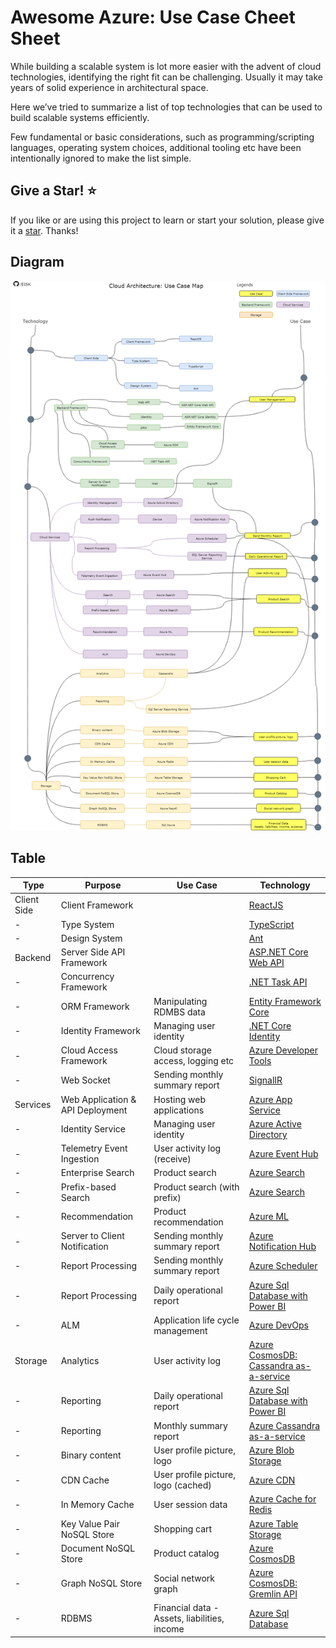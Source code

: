 # Awesome Azure: Use Case Cheet Sheet

While building a scalable system is lot more easier with the advent of cloud technologies, identifying the right fit can be challenging. Usually it may take years of solid experience in architectural space. 

Here we’ve tried to summarize a list of top technologies that can be used to build scalable systems efficiently. 

Few fundamental or basic considerations, such as programming/scripting languages, operating system choices, additional tooling etc have been intentionally ignored to make the list simple.

## Give a Star! :star:

If you like or are using this project to learn or start your solution, please give it a [star](https://github.com/EISK). Thanks!

## Diagram

![Awesome Cloud Architecture](https://raw.githubusercontent.com/EISK/eisk/master/awesome-cloud-architecture.png)

## Table

| Type        | Purpose                              | Use Case                                     | Technology                             
|-------------|--------------------------------------|----------------------------------------------|----------------------------------------
| Client Side | Client Framework                     |                                              | [ReactJS](http://reactjs.org)	                             
| -           | Type System                          |                                              | [TypeScript](https://www.typescriptlang.org)                             
| -           | Design System                        |                                              | [Ant](https://ant.design)                                    
| Backend     | Server Side API Framework            |                                              | [ASP.NET Core Web API](https://docs.microsoft.com/en-us/aspnet/core/web-api)                        
| -           | Concurrency Framework                |                                              | [.NET Task API](https://docs.microsoft.com/en-us/dotnet/standard/parallel-programming/task-based-asynchronous-programming)                          |
| -           | ORM Framework     					 | Manipulating RDMBS data 						| [Entity Framework Core](https://docs.microsoft.com/en-us/ef/core/)                     
| -           | Identity Framework  				 | Managing user identity						| [.NET Core Identity](https://docs.microsoft.com/en-us/aspnet/core/security/authentication/identity)                     
| -           | Cloud Access Framework               | Cloud storage access, logging etc            | [Azure Developer Tools](https://azure.microsoft.com/en-us/tools/)
| -           | Web Socket                           | Sending monthly summary report               | [SignalIR](https://dotnet.microsoft.com/apps/aspnet/real-time)
| Services    | Web Application & API Deployment     | Hosting web applications                     | [Azure App Service](https://azure.microsoft.com/en-us/services/app-service/)
| -			  | Identity Service			         | Managing user identity                       | [Azure Active Directory](https://docs.microsoft.com/en-us/azure/active-directory/fundamentals/active-directory-whatis)
| -			  | Telemetry Event Ingestion            | User activity log (receive)                  | [Azure Event Hub](https://azure.microsoft.com/en-us/services/event-hubs/)
| -           | Enterprise Search                    | Product search                               | [Azure Search](https://azure.microsoft.com/en-us/services/search/)
| -           | Prefix-based Search                  | Product search (with prefix)                 | [Azure Search](https://azure.microsoft.com/en-us/services/search/)
| -           | Recommendation                       | Product recommendation                       | [Azure ML](https://azure.microsoft.com/en-us/services/machine-learning-service/)
| -           | Server to Client Notification        | Sending monthly summary report               | [Azure Notification Hub](https://azure.microsoft.com/en-us/services/notification-hubs/)                 
| -           | Report Processing		    		 | Sending monthly summary report               | [Azure Scheduler](https://azure.microsoft.com/en-us/services/scheduler/)                        
| -           | Report Processing                    | Daily operational report                     | [Azure Sql Database with Power BI](https://docs.microsoft.com/en-us/power-bi/service-azure-and-power-bi#azure-sql-database-and-power-bi)
| -           | ALM                                  | Application life cycle management            | [Azure DevOps](https://azure.microsoft.com/en-us/services/devops/)                           
| Storage     | Analytics				             | User activity log			                | [Azure CosmosDB: Cassandra as-a-service](https://azure.microsoft.com/en-us/blog/dear-cassandra-developers-welcome-to-azure-cosmosdb/)                             
| -           | Reporting                            | Daily operational report                     | [Azure Sql Database with Power BI](https://docs.microsoft.com/en-us/power-bi/service-azure-and-power-bi#azure-sql-database-and-power-bi)
| -           | Reporting                            | Monthly summary report                     	| [Azure Cassandra as-a-service](https://azure.microsoft.com/en-us/blog/dear-cassandra-developers-welcome-to-azure-cosmosdb/)                             
| -           | Binary content                       | User profile picture, logo                   | [Azure Blob Storage](https://azure.microsoft.com/en-us/services/storage/blobs/)                     
| -           | CDN Cache                            | User profile picture, logo (cached)          | [Azure CDN](https://azure.microsoft.com/en-us/services/cdn/)
| -           | In Memory Cache                      | User session data                            | [Azure Cache for Redis](https://azure.microsoft.com/en-us/services/cache/)
| -           | Key Value Pair NoSQL Store           | Shopping cart                                | [Azure Table Storage](https://azure.microsoft.com/en-us/services/storage/tables/)
| -           | Document NoSQL Store                 | Product catalog                              | [Azure CosmosDB](https://docs.microsoft.com/en-us/azure/cosmos-db/introduction)
| -           | Graph NoSQL Store                    | Social network graph                         | [Azure CosmosDB: Gremlin API](https://docs.microsoft.com/en-us/azure/cosmos-db/graph-introduction)
| -           | RDBMS 			                     | Financial data - Assets, liabilities, income | [Azure Sql Database](https://azure.microsoft.com/en-us/services/sql-database/)                   
